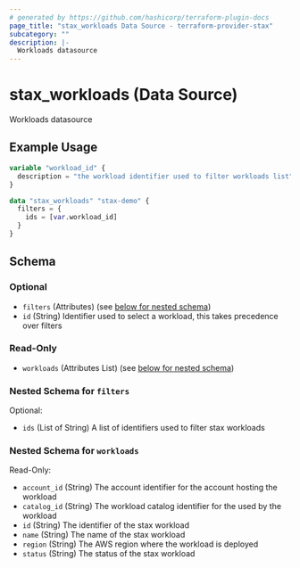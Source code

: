 ```yaml
---
# generated by https://github.com/hashicorp/terraform-plugin-docs
page_title: "stax_workloads Data Source - terraform-provider-stax"
subcategory: ""
description: |-
  Workloads datasource
---
```


# stax_workloads (Data Source)

Workloads datasource

## Example Usage

```terraform
variable "workload_id" {
  description = "the workload identifier used to filter workloads list"
}

data "stax_workloads" "stax-demo" {
  filters = {
    ids = [var.workload_id]
  }
}
```

<!-- schema generated by tfplugindocs -->
## Schema

### Optional

- `filters` (Attributes) (see [below for nested schema](#nestedatt--filters))
- `id` (String) Identifier used to select a workload, this takes precedence over filters

### Read-Only

- `workloads` (Attributes List) (see [below for nested schema](#nestedatt--workloads))

<a id="nestedatt--filters"></a>
### Nested Schema for `filters`

Optional:

- `ids` (List of String) A list of identifiers used to filter stax workloads


<a id="nestedatt--workloads"></a>
### Nested Schema for `workloads`

Read-Only:

- `account_id` (String) The account identifier for the account hosting the workload
- `catalog_id` (String) The workload catalog identifier for the used by the workload
- `id` (String) The identifier of the stax workload
- `name` (String) The name of the stax workload
- `region` (String) The AWS region where the workload is deployed
- `status` (String) The status of the stax workload
